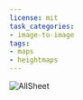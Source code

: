 ```yaml
---
license: mit
task_categories:
- image-to-image
tags:
- maps
- heightmaps
---
```

![AllSheet](https://github.com/dimentox/Heightmaps/assets/5051580/bd200782-6238-4c1d-bcd1-06900fae953b)
